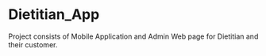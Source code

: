 # Dietitian_App
Project consists of Mobile Application and Admin Web page for Dietitian and their customer.
